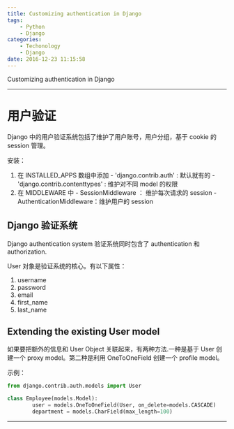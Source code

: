 ```yaml
---
title: Customizing authentication in Django
tags:
	- Python
	- Django
categories:
	- Techonology
	- Django
date: 2016-12-23 11:15:58
---
```

Customizing authentication in Django
<!-- more -->

***

# 用户验证
Django 中的用户验证系统包括了维护了用户账号，用户分组，基于 cookie 的 session 管理。

安装：
1. 在 INSTALLED_APPS 数组中添加 
		- 'django.contrib.auth' : 默认就有的
		- 'django.contrib.contenttypes' : 维护对不同 model 的权限
2. 在 MIDDLEWARE 中
		- SessionMiddleware ： 维护每次请求的 session
		- AuthenticationMiddleware：维护用户的 session

## Django 验证系统
Django authentication system 验证系统同时包含了 authentication 和 authorization.

User 对象是验证系统的核心。有以下属性：
1. username
2. password
3. email
4. first_name
5. last_name

## Extending the existing User model

如果要把额外的信息和 User Object 关联起来，有两种方法.一种是基于 User 创建一个 proxy model。第二种是利用 OneToOneField 创建一个 profile model。

示例：
``` python
from django.contrib.auth.models import User

class Employee(models.Model):
		user = models.OneToOneField(User, on_delete=models.CASCADE)
		department = models.CharField(max_length=100)
```


***

